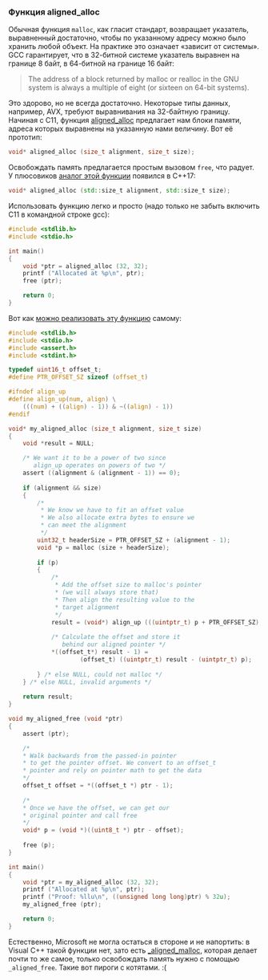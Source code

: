 ### Функция aligned_alloc

Обычная функция `malloc`, как гласит стандарт, возвращает указатель, выравненный достаточно, чтобы по указанному адресу можно было хранить любой объект. На практике это означает «зависит от системы». GCC гарантирует, что в 32-битной системе указатель выравнен на границе 8 байт, в 64-битной на границе 16 байт:

> The address of a block returned by malloc or realloc in the GNU system is always a multiple of eight (or sixteen on 64-bit systems).

Это здорово, но не всегда достаточно. Некоторые типы данных, например, AVX, требуют выравнивания на 32-байтную границу. Начиная с C11, функция [aligned_alloc](https://en.cppreference.com/w/c/memory/aligned_alloc) предлагает нам блоки памяти, адреса которых выравнены на указанную нами величину. Вот её прототип:

```c
void* aligned_alloc (size_t alignment, size_t size);
```

Освобождать память предлагается простым вызовом `free`, что радует. У плюсовиков [аналог этой функции](https://en.cppreference.com/w/cpp/memory/c/aligned_alloc) появился в C++17:

```c++
void* aligned_alloc (std::size_t alignment, std::size_t size);
```

Использовать функцию легко и просто (надо только не забыть включить C11 в командной строке gcc):

```c
#include <stdlib.h>
#include <stdio.h>

int main()
{
    void *ptr = aligned_alloc (32, 32);
    printf ("Allocated at %p\n", ptr);
    free (ptr);

    return 0;
}
```

Вот как [можно реализовать эту функцию](https://embeddedartistry.com/blog/2017/02/22/generating-aligned-memory/) самому:

```c
#include <stdlib.h>
#include <stdio.h>
#include <assert.h>
#include <stdint.h>

typedef uint16_t offset_t;
#define PTR_OFFSET_SZ sizeof (offset_t)

#ifndef align_up
#define align_up(num, align) \
    (((num) + ((align) - 1)) & ~((align) - 1))
#endif

void* my_aligned_alloc (size_t alignment, size_t size)
{
    void *result = NULL;

    /* We want it to be a power of two since
       align_up operates on powers of two */
    assert ((alignment & (alignment - 1)) == 0);
 
    if (alignment && size)
    {
        /*
         * We know we have to fit an offset value
         * We also allocate extra bytes to ensure we
         * can meet the alignment
         */
        uint32_t headerSize = PTR_OFFSET_SZ + (alignment - 1);
        void *p = malloc (size + headerSize);
 
        if (p)
        {
            /*
             * Add the offset size to malloc's pointer
             * (we will always store that)
             * Then align the resulting value to the
             * target alignment
             */
            result = (void*) align_up (((uintptr_t) p + PTR_OFFSET_SZ), alignment);
 
            /* Calculate the offset and store it
               behind our aligned pointer */
            *((offset_t*) result - 1) =
                    (offset_t) ((uintptr_t) result - (uintptr_t) p);
 
        } /* else NULL, could not malloc */
    } /* else NULL, invalid arguments */
 
    return result;
}

void my_aligned_free (void *ptr)
{
    assert (ptr);

    /*
    * Walk backwards from the passed-in pointer
    * to get the pointer offset. We convert to an offset_t
    * pointer and rely on pointer math to get the data
    */
    offset_t offset = *((offset_t *) ptr - 1);
 
    /*
    * Once we have the offset, we can get our
    * original pointer and call free
    */
    void* p = (void *)((uint8_t *) ptr - offset);
 
    free (p);
}

int main()
{
    void *ptr = my_aligned_alloc (32, 32);
    printf ("Allocated at %p\n", ptr);
    printf ("Proof: %llu\n", ((unsigned long long)ptr) % 32u);
    my_aligned_free (ptr);

    return 0;
}
```

Естественно, Microsoft не могла остаться в стороне и не напортить: в Visual C++ такой функции нет, зато есть [_aligned_malloc](https://docs.microsoft.com/en-us/cpp/c-runtime-library/reference/aligned-malloc?view=vs-2019), которая делает почти то же самое, только освобождать память нужно с помощью `_aligned_free`. Такие вот пироги с котятами. :(
